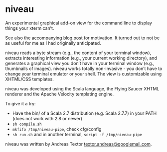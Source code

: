 niveau 
======

An experimental graphical add-on view for the command line to display things your xterm can’t.

See also the [accompanying blog post](http://atextor.de/2012/04/20/the-quest-for-the-next-generation-power-user-interface.html) for motivation.
It turned out to not be as useful for me as I had originally anticipated.

niveau reads a byte stream (e.g., the content of your terminal
window), extracts interesting information (e.g., your current working
directory), and generates a graphical view you don’t have in your terminal
window (e.g., thumbnails of images). niveau works totally non-invasive - you
don’t have to change your terminal emulator or your shell. The view is
customizable using XHTML/CSS templates.

niveau was developed using the Scala language, the Flying Saucer XHTML renderer
and the Apache Velocity templating engine. 

To give it a try:
 * Have the bin/ of a Scala 2.7 distribution (e.g. Scala 2.7.7) in your PATH (does not work with 2.8 or newer)
 * `sh compile.sh`
 * `mkfifo /tmp/niveau-pipe`, check cfg/config
 * `sh run.sh` and in another terminal, `script -f /tmp/niveau-pipe`

niveau was written by Andreas Textor <textor.andreas@googlemail.com>.



